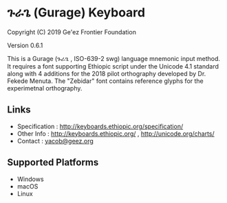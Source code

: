 ጉራጌ (Gurage) Keyboard
====================

Copyright (C) 2019 Ge'ez Frontier Foundation

Version 0.6.1

This is a Gurage (ጉራጌ , ISO-639-2 swg) language mnemonic input method.  It requires a font
supporting Ethiopic script under the Unicode 4.1 standard along with 4 additions for the
2018 pilot orthography developed by Dr. Fekede Menuta. The "Zebidar" font contains reference
glyphs for the experimetnal orthography.

Links
-----

 * Specification :  http://keyboards.ethiopic.org/specification/
 * Other Info    :  http://keyboards.ethiopic.org/ , http://unicode.org/charts/
 * Contact       :  yacob@geez.org


Supported Platforms
-------------------
 * Windows
 * macOS
 * Linux 
